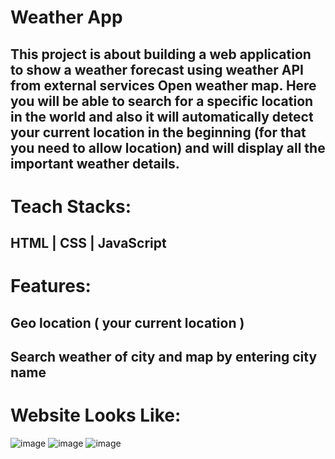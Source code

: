 # Weather App
## This project is about building a web application to show a weather forecast using weather API from external services Open weather map. Here you will be able to search for a specific location in the world and also it will automatically detect your current location in the beginning (for that you need to allow location) and will display all the important weather details.

# Teach Stacks:
## HTML | CSS | JavaScript

# Features:
## Geo location ( your current location )
## Search weather of city and map by entering city name

# Website Looks Like:

![image](https://user-images.githubusercontent.com/105987614/227170824-b5b080ef-7797-44a4-b08c-ed153daf5898.png)
![image](https://user-images.githubusercontent.com/105987614/227170918-e497c2e3-357e-4066-91d1-d2ec0e2857d0.png)
![image](https://user-images.githubusercontent.com/105987614/227171043-99d5c73c-3cad-451f-be66-9c6088114296.png)
